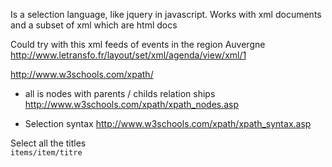 Is a selection language, like jquery in javascript. 
Works with xml documents and a subset of xml which are html docs

Could try with this xml feeds of events in the region Auvergne   
http://www.letransfo.fr/layout/set/xml/agenda/view/xml/1

http://www.w3schools.com/xpath/

* all is nodes with parents / childs relation ships
http://www.w3schools.com/xpath/xpath_nodes.asp

* Selection syntax 
http://www.w3schools.com/xpath/xpath_syntax.asp


Select all the titles   
```items/item/titre```